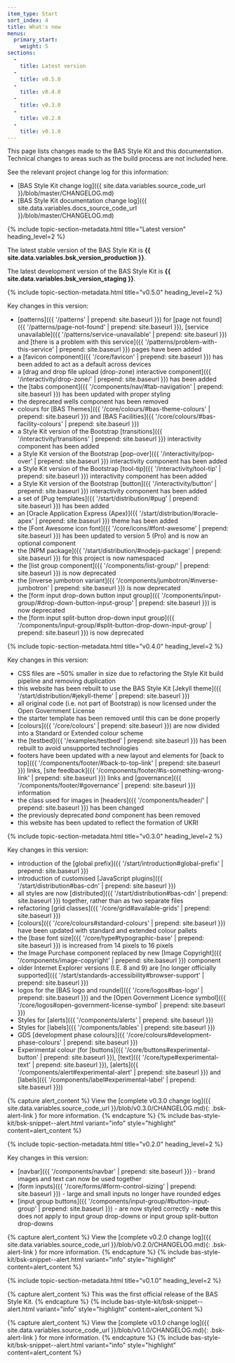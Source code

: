```yaml
---
item_type: Start
sort_index: 4
title: What's new
menus:
  primary_start:
    weight: 5
sections:
  -
    title: Latest version
  -
    title: v0.5.0
  -
    title: v0.4.0
  -
    title: v0.3.0
  -
    title: v0.2.0
  -
    title: v0.1.0
---
```


This page lists changes made to the BAS Style Kit and this documentation. Technical changes to areas such as the build
process are not included here.

See the relevant project change log for this information:

* [BAS Style Kit change log]({{ site.data.variables.source_code_url }}/blob/master/CHANGELOG.md)
* [BAS Style Kit documentation change log]({{ site.data.variables.docs_source_code_url }}/blob/master/CHANGELOG.md)

{% include topic-section-metadata.html
  title="Latest version"
  heading_level=2
%}

The latest stable version of the BAS Style Kit is **{{ site.data.variables.bsk_version_production }}**.

The latest development version of the BAS Style Kit is **{{ site.data.variables.bsk_version_staging }}**.

{% include topic-section-metadata.html
  title="v0.5.0"
  heading_level=2
%}

Key changes in this version:

* [patterns]({{ '/patterns' | prepend: site.baseurl }}) for [page not found]({{ '/patterns/page-not-found' | prepend: site.baseurl }}), [service unavailable]({{ '/patterns/service-unavailable' | prepend: site.baseurl }}) and [there is a problem with this service]({{ '/patterns/problem-with-this-service' | prepend: site.baseurl }}) pages have been added
* a [favicon component]({{ '/core/favicon' | prepend: site.baseurl }}) has been added to act as a default across devices
* a [drag and drop file upload (drop-zone) interactive component]({{ '/interactivity/drop-zone/' | prepend: site.baseurl }}) has been added
* the [tabs component]({{ '/components/nav/#tab-navigation' | prepend: site.baseurl }}) has been updated with proper styling
* the deprecated wells component has been removed
* colours for [BAS Themes]({{ '/core/colours/#bas-theme-colours' | prepend: site.baseurl }}) and [BAS Facilities]({{ '/core/colours/#bas-facility-colours' | prepend: site.baseurl }})
* a Style Kit version of the Bootstrap [transitions]({{ '/interactivity/transitions' | prepend: site.baseurl }}) interactivity component has been added
* a Style Kit version of the Bootstrap [pop-over]({{ '/interactivity/pop-over' | prepend: site.baseurl }}) interactivity component has been added
* a Style Kit version of the Bootstrap [tool-tip]({{ '/interactivity/tool-tip' | prepend: site.baseurl }}) interactivity component has been added
* a Style Kit version of the Bootstrap [button]({{ '/interactivity/button' | prepend: site.baseurl }}) interactivity component has been added
* a set of [Pug templates]({{ '/start/distribution/#pug' | prepend: site.baseurl }}) has been added
* an [Oracle Application Express (Apex)]({{ '/start/distribution/#oracle-apex' | prepend: site.baseurl }}) theme has been added
* the [Font Awesome icon font]({{ '/core/icons/#font-awesome' | prepend: site.baseurl }}) has been updated to version 5 (Pro) and is now an optional component
* the [NPM package]({{ '/start/distribution/#nodejs-package' | prepend: site.baseurl }}) for this project is now namespaced
* the [list group component]({{ '/components/list-group/' | prepend: site.baseurl }}) is now deprecated
* the [inverse jumbotron variant]({{ '/components/jumbotron/#inverse-jumbotron' | prepend: site.baseurl }}) is now deprecated
* the [form input drop-down button input group]({{ '/components/input-group/#drop-down-button-input-group' | prepend: site.baseurl }}) is now deprecated
* the [form input split-button drop-down input group]({{ '/components/input-group/#split-button-drop-down-input-group' | prepend: site.baseurl }}) is now deprecated

{% include topic-section-metadata.html
  title="v0.4.0"
  heading_level=2
%}

Key changes in this version:

* CSS files are ~50% smaller in size due to refactoring the Style Kit build pipeline and removing duplication
* this website has been rebuilt to use the BAS Style Kit
  [Jekyll theme]({{ '/start/distribution/#jekyll-theme' | prepend: site.baseurl }})
* all original code (i.e. not part of Bootstrap) is now licensed under the Open Government License
* the starter template has been removed until this can be done properly
* [colours]({{ '/core/colours' | prepend: site.baseurl }}) are now divided into a Standard or Extended colour scheme
* the [testbed]({{ '/examples/testbed' | prepend: site.baseurl }}) has been rebuilt to avoid unsupported technologies
* footers have been updated with a new layout and elements for
  [back to top]({{ '/components/footer/#back-to-top-link' | prepend: site.baseurl }}) links,
  [site feedback]({{ '/components/footer/#is-something-wrong-link' | prepend: site.baseurl }}) links and
  [governance]({{ '/components/footer/#governance' | prepend: site.baseurl }}) information
* the class used for images in [headers]({{ '/components/header/' | prepend: site.baseurl }}) has been changed
* the previously deprecated *band* component has been removed
* this website has been updated to reflect the formation of UKRI

{% include topic-section-metadata.html
  title="v0.3.0"
  heading_level=2
%}

Key changes in this version:

* introduction of the [global prefix]({{ '/start/introduction#global-prefix' | prepend: site.baseurl }})
* introduction of customised [JavaScript plugins]({{ '/start/distribution#bas-cdn' | prepend: site.baseurl }})
* all styles are now [distributed]({{ '/start/distribution#bas-cdn' | prepend: site.baseurl }}) together, rather than
as two separate files
* refactoring [grid classes]({{ '/core/grid#available-grids' | prepend: site.baseurl }})
* [colours]({{ '/core/colours#standard-colours' | prepend: site.baseurl }}) have been updated with standard and extended
colour pallets
* the [base font size]({{ '/core/type#typographic-base' | prepend: site.baseurl }}) is increased from 14 pixels to 16
pixels
* the Image Purchase component replaced by new
[Image Copyright]({{ '/components/image-copyright' | prepend: site.baseurl }}) component
* older Internet Explorer versions (I.E. 8 and 9) are
[no longer officially supported]({{ '/start/standards-accessibility#browser-support' | prepend: site.baseurl }})
* logos for the [BAS logo and roundel]({{ '/core/logos#bas-logo' | prepend: site.baseurl }}) and the
[Open Government Licence symbol]({{ '/core/logos#open-government-license-symbol' | prepend: site.baseurl }})
* Styles for [alerts]({{ '/components/alerts' | prepend: site.baseurl }})
* Styles for [labels]({{ '/components/lables' | prepend: site.baseurl }})
* GDS [development phase colours]({{ '/core/colours#development-phase-colours' | prepend: site.baseurl }})
* Experimental colour (for [buttons]({{ '/core/buttons#experimental-button' | prepend: site.baseurl }}),
[text]({{ '/core/type#experimental-text' | prepend: site.baseurl }}),
[alerts]({{ '/components/alert#experimental-alert' | prepend: site.baseurl }}) and
[labels]({{ '/components/label#experimental-label' | prepend: site.baseurl }}))

{% capture alert_content %}
View the
[complete v0.3.0 change log]({{ site.data.variables.source_code_url }}/blob/v0.3.0/CHANGELOG.md){: .bsk-alert-link }
for more information.
{% endcapture %}
{% include bas-style-kit/bsk-snippet--alert.html
  variant="info"
  style="highlight"
  content=alert_content
%}

{% include topic-section-metadata.html
  title="v0.2.0"
  heading_level=2
%}

Key changes in this version:

* [navbar]({{ '/components/navbar' | prepend: site.baseurl }}) - brand images and text can now be used together
* [form inputs]({{ '/core/forms/#form-control-sizing' | prepend: site.baseurl }}) - large and small inputs no longer
have rounded edges
* [input group buttons]({{ '/components/input-group/#button-input-group' | prepend: site.baseurl }}) - are now styled
correctly - **note** this does not apply to input group drop-downs or input group split-button drop-downs

{% capture alert_content %}
View the
[complete v0.2.0 change log]({{ site.data.variables.source_code_url }}/blob/v0.2.0/CHANGELOG.md){: .bsk-alert-link }
for more information.
{% endcapture %}
{% include bas-style-kit/bsk-snippet--alert.html
  variant="info"
  style="highlight"
  content=alert_content
%}

{% include topic-section-metadata.html
  title="v0.1.0"
  heading_level=2
%}

{% capture alert_content %}
This was the first official release of the BAS Style Kit.
{% endcapture %}
{% include bas-style-kit/bsk-snippet--alert.html
  variant="info"
  style="highlight"
  content=alert_content
%}

{% capture alert_content %}
View the
[complete v0.1.0 change log]({{ site.data.variables.source_code_url }}/blob/v0.1.0/CHANGELOG.md){: .bsk-alert-link }
for more information.
{% endcapture %}
{% include bas-style-kit/bsk-snippet--alert.html
  variant="info"
  style="highlight"
  content=alert_content
%}
